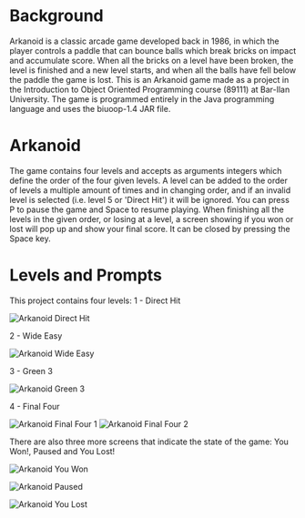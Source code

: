 # Background
Arkanoid is a classic arcade game developed back in 1986, in which the player controls a paddle that can bounce balls which break bricks on impact
and accumulate score. When all the bricks on a level have been broken, the level is finished and a new level starts, and when all the balls have fell
below the paddle the game is lost.
This is an Arkanoid game made as a project in the Introduction to Object Oriented Programming course (89111) at Bar-Ilan University.
The game is programmed entirely in the Java programming language and uses the biuoop-1.4 JAR file.

# Arkanoid
The game contains four levels and accepts as arguments integers which define the order of the four given levels. A level can be added to the order
of levels a multiple amount of times and in changing order, and if an invalid level is selected (i.e. level 5 or 'Direct Hit') it will be ignored.
You can press P to pause the game and Space to resume playing.
When finishing all the levels in the given order, or losing at a level, a screen showing if you won or lost will pop up and show your final score. It
can be closed by pressing the Space key.

# Levels and Prompts
This project contains four levels:
1 - Direct Hit

![Arkanoid Direct Hit](https://user-images.githubusercontent.com/30572278/145772918-6bade7f0-9029-4d9c-abde-2fee71701cde.png)

2 - Wide Easy

![Arkanoid Wide Easy](https://user-images.githubusercontent.com/30572278/145773143-82dae97b-0521-455c-95dd-23a088def071.png)

3 - Green 3

![Arkanoid Green 3](https://user-images.githubusercontent.com/30572278/145773382-5efe4c72-795f-4dc4-a05f-febfbc13466a.png)

4 - Final Four

![Arkanoid Final Four 1](https://user-images.githubusercontent.com/30572278/145773633-23c09410-a2b9-46a9-80f5-981231b10630.png)
![Arkanoid Final Four 2](https://user-images.githubusercontent.com/30572278/145774226-d4ddc672-2c20-4b6f-a76d-4a12b3a34fc3.png)


There are also three more screens that indicate the state of the game: You Won!, Paused and You Lost!

![Arkanoid You Won](https://user-images.githubusercontent.com/30572278/145775555-a9229f75-2765-43bf-ac7c-37c9e719eeb2.png)

![Arkanoid Paused](https://user-images.githubusercontent.com/30572278/145775674-b8b75449-edbc-4928-bef6-57533527218f.png)

![Arkanoid You Lost](https://user-images.githubusercontent.com/30572278/145774933-cc9c75a8-c589-4239-9fce-eec31c459570.png)
